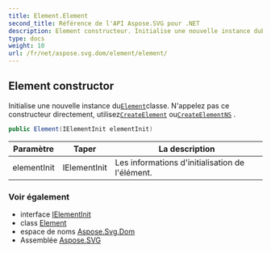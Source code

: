 ```yaml
---
title: Element.Element
second_title: Référence de l'API Aspose.SVG pour .NET
description: Element constructeur. Initialise une nouvelle instance duElementclasse. Nappelez pas ce constructeur directement utilisezCreateElement ouCreateElementNS .
type: docs
weight: 10
url: /fr/net/aspose.svg.dom/element/element/
---
```

## Element constructor

Initialise une nouvelle instance du[`Element`](../)classe. N'appelez pas ce constructeur directement, utilisez[`CreateElement`](../../document/createelement/) ou[`CreateElementNS`](../../document/createelementns/) .

```csharp
public Element(IElementInit elementInit)
```

| Paramètre | Taper | La description |
| --- | --- | --- |
| elementInit | IElementInit | Les informations d'initialisation de l'élément. |

### Voir également

* interface [IElementInit](../../ielementinit/)
* class [Element](../)
* espace de noms [Aspose.Svg.Dom](../../element/)
* Assemblée [Aspose.SVG](../../../)



